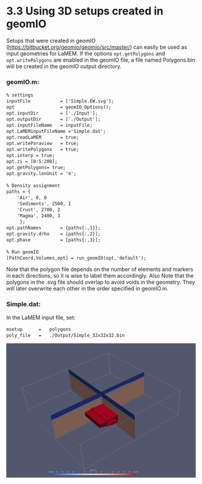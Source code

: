 # 3.3 Using 3D setups created in geomIO

Setups that were created in geomIO (https://bitbucket.org/geomio/geomio/src/master/) can easily be used as input geometries for LaMEM. If the options ```opt.getPolygons``` and ```opt.writePolygons``` are enabled in the geomIO file, a file named Polygons.bin will be created in the geomIO output directory.

### geomIO.m:
```
% settings
inputFile           = ['Simple.EW.svg'];
opt                 = geomIO_Options();
opt.inputDir        = ['./Input'];
opt.outputDir       = ['./Output'];
opt.inputFileName   = inputFile;
opt.LaMEMinputFileName ='Simple.dat';
opt.readLaMEM       = true;
opt.writeParaview   = true;
opt.writePolygons   = true;
opt.interp = true;
opt.zi = [0:5:200];
opt.getPolygons= true;
opt.gravity.lenUnit = 'm';

% Density assignment
paths = {
    'Air', 0, 0
    'Sediments', 2500, 1
    'Crust', 2700, 2
    'Magma', 2400, 3
     };
opt.pathNames       = {paths{:,1}}; 
opt.gravity.drho    = [paths{:,2}]; 
opt.phase           = [paths{:,3}];

% Run geomIO
[PathCoord,Volumes,opt] = run_geomIO(opt,'default');
```

Note that the polygon file depends on the number of elements and markers in each directions, so it is wise to label them accordingly.
Also Note that the polygons in the .svg file should overlap to avoid voids in the geometry. They will later overwrite each other in the order specified in geomIO.m.

### Simple.dat:
In the LaMEM input file, set:
```	
msetup      =	polygons
poly_file   =	./Output/Simple_32x32x32.bin
```

![PhaseFromPoly](../assets/img/PhaseFromPoly.png)
